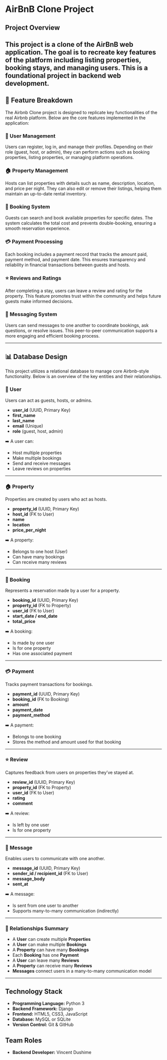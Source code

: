 # AirBnB Clone Project

## Project Overview
This project is a clone of the AirBnB web application. The goal is to recreate key features of the platform including listing properties, booking stays, and managing users. This is a foundational project in backend web development.
---

## 🧩 Feature Breakdown

The Airbnb Clone project is designed to replicate key functionalities of the real Airbnb platform. Below are the core features implemented in the application:

### 👤 User Management
Users can register, log in, and manage their profiles. Depending on their role (guest, host, or admin), they can perform actions such as booking properties, listing properties, or managing platform operations.

### 🏠 Property Management
Hosts can list properties with details such as name, description, location, and price per night. They can also edit or remove their listings, helping them maintain an up-to-date rental inventory.

### 📅 Booking System
Guests can search and book available properties for specific dates. The system calculates the total cost and prevents double-booking, ensuring a smooth reservation experience.

### 💳 Payment Processing
Each booking includes a payment record that tracks the amount paid, payment method, and payment date. This ensures transparency and reliability in financial transactions between guests and hosts.

### ⭐ Reviews and Ratings
After completing a stay, users can leave a review and rating for the property. This feature promotes trust within the community and helps future guests make informed decisions.

### 💬 Messaging System
Users can send messages to one another to coordinate bookings, ask questions, or resolve issues. This peer-to-peer communication supports a more engaging and efficient booking process.

---
## 📊 Database Design

This project utilizes a relational database to manage core Airbnb-style functionality. Below is an overview of the key entities and their relationships.

### 🧑 User
Users can act as guests, hosts, or admins.
- **user_id** (UUID, Primary Key)
- **first_name**
- **last_name**
- **email** (Unique)
- **role** (guest, host, admin)

➡️ A user can:
- Host multiple properties
- Make multiple bookings
- Send and receive messages
- Leave reviews on properties

---

### 🏠 Property
Properties are created by users who act as hosts.
- **property_id** (UUID, Primary Key)
- **host_id** (FK to User)
- **name**
- **location**
- **price_per_night**

➡️ A property:
- Belongs to one host (User)
- Can have many bookings
- Can receive many reviews

---

### 📅 Booking
Represents a reservation made by a user for a property.
- **booking_id** (UUID, Primary Key)
- **property_id** (FK to Property)
- **user_id** (FK to User)
- **start_date / end_date**
- **total_price**

➡️ A booking:
- Is made by one user
- Is for one property
- Has one associated payment

---

### 💳 Payment
Tracks payment transactions for bookings.
- **payment_id** (UUID, Primary Key)
- **booking_id** (FK to Booking)
- **amount**
- **payment_date**
- **payment_method**

➡️ A payment:
- Belongs to one booking
- Stores the method and amount used for that booking

---

### ⭐ Review
Captures feedback from users on properties they’ve stayed at.
- **review_id** (UUID, Primary Key)
- **property_id** (FK to Property)
- **user_id** (FK to User)
- **rating**
- **comment**

➡️ A review:
- Is left by one user
- Is for one property

---

### 💬 Message
Enables users to communicate with one another.
- **message_id** (UUID, Primary Key)
- **sender_id / recipient_id** (FK to User)
- **message_body**
- **sent_at**

➡️ A message:
- Is sent from one user to another
- Supports many-to-many communication (indirectly)

---

### 🔗 Relationships Summary

- A **User** can create multiple **Properties**
- A **User** can make multiple **Bookings**
- A **Property** can have many **Bookings**
- Each **Booking** has one **Payment**
- A **User** can leave many **Reviews**
- A **Property** can receive many **Reviews**
- **Messages** connect users in a many-to-many communication model

---

## Technology Stack
- **Programming Language:** Python 3
- **Backend Framework:** Django
- **Frontend:** HTML5, CSS3, JavaScript
- **Database:** MySQL or SQLite
- **Version Control:** Git & GitHub

## Team Roles
- **Backend Developer:** Vincent Dushime
